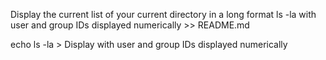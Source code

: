 Display the current list of your current directory in a long format
ls -la with user and group IDs displayed numerically >> README.md

echo ls -la > Display with user and group IDs displayed numerically

